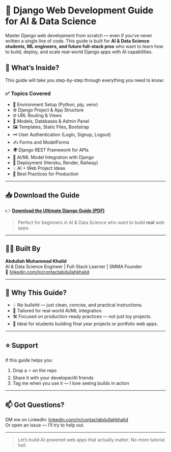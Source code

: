 # 🚀 Django Web Development Guide for AI & Data Science

Master Django web development from scratch — even if you’ve never written a single line of code. This guide is built for **AI & Data Science students, ML engineers, and future full-stack pros** who want to learn how to build, deploy, and scale real-world Django apps with AI capabilities.

## 📘 What’s Inside?

This guide will take you step-by-step through everything you need to know:

### ✅ Topics Covered
- 🔧 Environment Setup (Python, pip, venv)
- ⚙️ Django Project & App Structure
- 🌐 URL Routing & Views
- 🧠 Models, Databases & Admin Panel
- 🖼️ Templates, Static Files, Bootstrap
- 🗝️ User Authentication (Login, Signup, Logout)
- ✍️ Forms and ModelForms
- 🌍 Django REST Framework for APIs
- 🤖 AI/ML Model Integration with Django
- 🚀 Deployment (Heroku, Render, Railway)
- 💡 AI + Web Project Ideas
- 🧠 Best Practices for Production

---

## 📥 Download the Guide

👉 [**Download the Ultimate Django Guide (PDF)**](./Django_WebDev_Guide_for_AI_DS.pdf)

> Perfect for beginners in AI & Data Science who want to build **real** web apps.

---

## 👨‍💻 Built By

**Abdullah Muhammad Khalid**  
AI & Data Science Engineer | Full-Stack Learner | SMMA Founder  
🔗 [linkedin.com/in/contactabdullahkhalid](https://linkedin.com/in/contactabdullahkhalid)

---

## 💬 Why This Guide?

- 💡 No bullshit — just clean, concise, and practical instructions.
- 🧠 Tailored for real-world AI/ML integration.
- 🛠️ Focused on production-ready practices — not just toy projects.
- 🚀 Ideal for students building final year projects or portfolio web apps.

---

## ⭐ Support

If this guide helps you:

1. Drop a ⭐ on the repo  
2. Share it with your developer/AI friends  
3. Tag me when you use it — I love seeing builds in action

---

## 📫 Got Questions?

DM me on LinkedIn: [linkedin.com/in/contactabdullahkhalid](https://linkedin.com/in/contactabdullahkhalid)  
Or open an issue — I’ll try to help out.

---

> Let’s build AI-powered web apps that actually matter. No more tutorial hell.
